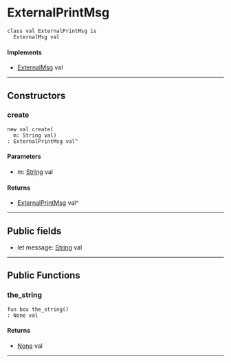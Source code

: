 # ExternalPrintMsg

```pony
class val ExternalPrintMsg is
  ExternalMsg val
```

#### Implements

* [ExternalMsg](wallaroo_labs-messages-ExternalMsg) val

---

## Constructors

### create

```pony
new val create(
  m: String val)
: ExternalPrintMsg val^
```
#### Parameters

*   m: [String](builtin-String) val

#### Returns

* [ExternalPrintMsg](wallaroo_labs-messages-ExternalPrintMsg) val^

---

## Public fields

* let message: [String](builtin-String) val

---

## Public Functions

### the_string

```pony
fun box the_string()
: None val
```

#### Returns

* [None](builtin-None) val

---

